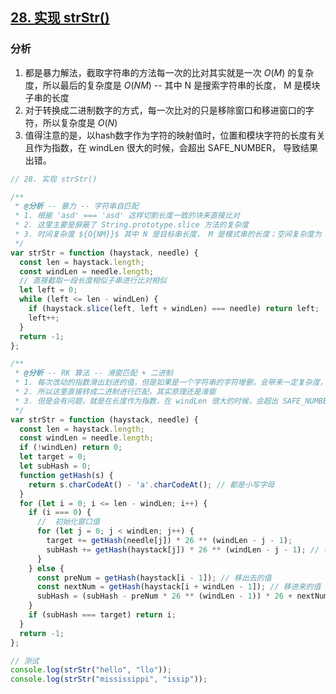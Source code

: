 <!--
 * @Author: your name
 * @Date: 2021-07-23 10:02:57
 * @LastEditTime: 2021-07-23 21:49:21
 * @LastEditors: Please set LastEditors
 * @Description: In User Settings Edit
 * @FilePath: /LeetCode-FE-Javascript/Code/进阶篇/4.字符串匹配/README.md
-->

## [28. 实现 strStr()](https://leetcode-cn.com/problems/implement-strstr/solution/bao-li-hashying-she-yi-dong-chuang-kou-b-qvxv/)
### 分析
1. 都是暴力解法，截取字符串的方法每一次的比对其实就是一次 ${O(M)}$ 的复杂度，所以最后的复杂度是 ${O(NM)}$ -- 其中 N 是搜索字符串的长度， M 是模块子串的长度
2. 对于转换成二进制数字的方式，每一次比对的只是移除窗口和移进窗口的字符，所以复杂度是 ${O(N)}$
3. 值得注意的是，以hash数字作为字符的映射值时，位置和模块字符的长度有关且作为指数，在 windLen 很大的时候，会超出 SAFE_NUMBER， 导致结果出错。
```javascript
// 28. 实现 strStr()

/**
 * @分析 -- 暴力 -- 字符串自匹配
 * 1. 根据 'asd' === 'asd' 这样切割长度一致的块来直接比对
 * 2. 这里主要是屏蔽了 String.prototype.slice 方法的复杂度
 * 3. 时间复杂度 ${O{NM}}$ 其中 N 是目标串长度， M 是模式串的长度；空间复杂度为 ${O(N)}$,每一次都必须取一个 M 长度的字符串进行比对
 */
var strStr = function (haystack, needle) {
  const len = haystack.length;
  const windLen = needle.length;
  // 直接截取一段长度相似子串进行比对相似
  let left = 0;
  while (left <= len - windLen) {
    if (haystack.slice(left, left + windLen) === needle) return left;
    left++;
  }
  return -1;
};

/**
 * @分析 -- RK 算法 -- 滑窗匹配 + 二进制
 * 1. 每次改动的指数滑出划进的值，但是如果是一个字符串的字符增删，会带来一定复杂度，如果是数组的话还好
 * 2. 所以这里直接转成二进制进行匹配，其实原理还是滑窗
 * 3. 但是会有问题，就是在长度作为指数，在 windLen 很大的时候，会超出 SAFE_NUMBER， 导致结果出错
 */
var strStr = function (haystack, needle) {
  const len = haystack.length;
  const windLen = needle.length;
  if (!windLen) return 0;
  let target = 0;
  let subHash = 0;
  function getHash(s) {
    return s.charCodeAt() - 'a'.charCodeAt(); // 都是小写字母
  }
  for (let i = 0; i <= len - windLen; i++) {
    if (i === 0) {
      //  初始化窗口值
      for (let j = 0; j < windLen; j++) {
        target += getHash(needle[j]) * 26 ** (windLen - j - 1);
        subHash += getHash(haystack[j]) * 26 ** (windLen - j - 1); // 每一个字符都占据一个位
      }
    } else {
      const preNum = getHash(haystack[i - 1]); // 移出去的值
      const nextNum = getHash(haystack[i + windLen - 1]); // 移进来的值
      subHash = (subHash - preNum * 26 ** (windLen - 1)) * 26 + nextNum;
    }
    if (subHash === target) return i;
  }
  return -1;
};

// 测试
console.log(strStr("hello", "llo"));
console.log(strStr("mississippi", "issip"));

```